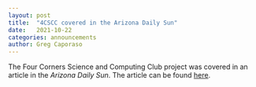 ```yaml
---
layout: post
title:  "4CSCC covered in the Arizona Daily Sun"
date:   2021-10-22
categories: announcements
author: Greg Caporaso
---
```


The Four Corners Science and Computing Club project was covered in an article in the *Arizona Daily Sun*. The article can be found [here](https://azdailysun.com/news/local/education/northern-arizona-university-project-to-host-stem-workshops-for-native-american-k-12-students/article_f65cba95-8fe0-5665-b8b5-edaed91a6b8a.html).

